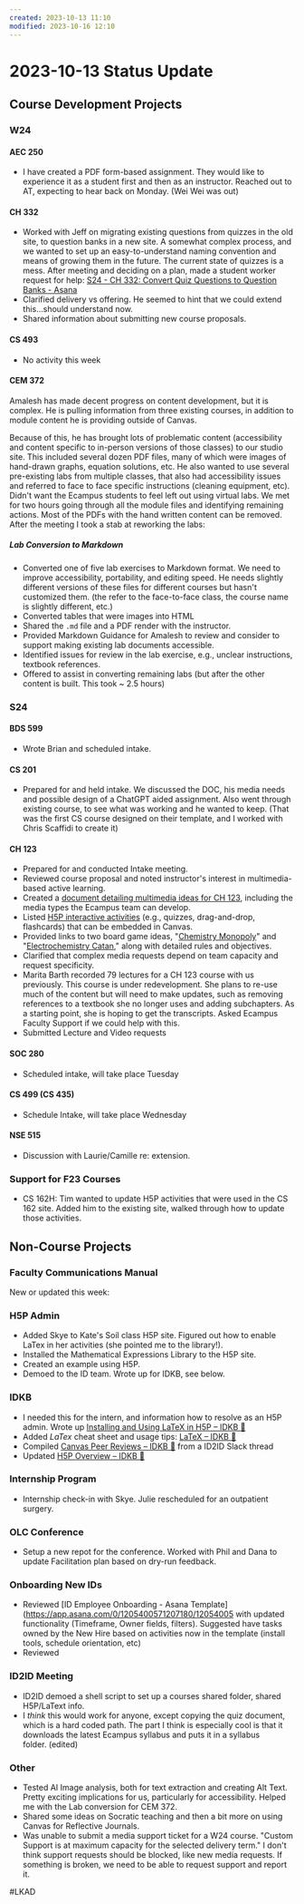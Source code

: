 ```yaml
---
created: 2023-10-13 11:10
modified: 2023-10-16 12:10
---
```


# 2023-10-13 Status Update

## Course Development Projects

### W24

#### AEC 250

* I have created a PDF form-based assignment. They would like to experience it as a student first and then as an instructor. Reached out to AT, expecting to hear back on Monday. (Wei Wei was out)

#### CH 332

* Worked with Jeff on migrating existing questions from quizzes in the old site, to question banks in a new site. A somewhat complex process, and we wanted to set up an easy-to-understand naming convention and means of growing them in the future. The current state of quizzes is a mess. After meeting and deciding on a plan, made a student worker request for help: [S24 - CH 332: Convert Quiz Questions to Question Banks - Asana](https://app.asana.com/0/1205644311119981/1205683250189952)
* Clarified delivery vs offering. He seemed to hint that we could extend this...should understand now.
* Shared information about submitting new course proposals.

#### CS 493

* No activity this week

#### CEM 372

Amalesh has made decent progress on content development, but it is complex. He is pulling information from three existing courses, in addition to module content he is providing outside of Canvas.

Because of this, he has brought lots of problematic content (accessibility and content specific to in-person versions of those classes) to our studio site. This included several dozen PDF files, many of which were images of hand-drawn graphs, equation solutions, etc. He also wanted to use several pre-existing labs from multiple classes, that also had accessibility issues and referred to face to face specific instructions (cleaning equipment, etc). Didn't want the Ecampus students to feel left out using virtual labs. We met for two hours going through all the module files and identifying remaining actions. Most of the PDFs with the hand written content can be removed. After the meeting I took a stab at reworking the labs:

##### Lab Conversion to Markdown

* Converted one of five lab exercises to Markdown format. We need to improve accessibility, portability, and editing speed. He needs slightly different versions of these files for different courses but hasn't customized them. (the refer to the face-to-face class, the course name is slightly different, etc.)
* Converted tables that were images into HTML
* Shared the `.md` file and a PDF render with the instructor.
* Provided Markdown Guidance for Amalesh to review and consider to support making existing lab documents accessible.
* Identified issues for review in the lab exercise, e.g., unclear instructions, textbook references.
* Offered to assist in converting remaining labs (but after the other content is built. This took ~ 2.5 hours)

### S24

#### BDS 599

* Wrote Brian and scheduled intake.

#### CS 201

* Prepared for and held intake. We discussed the DOC, his media needs and possible design of a ChatGPT aided assignment. Also went through existing course, to see what was working and he wanted to keep. (That was the first CS course designed on their template, and I worked with Chris Scaffidi to create it)

#### CH 123

* Prepared for and conducted Intake meeting.
* Reviewed course proposal and noted instructor's interest in multimedia-based active learning.
* Created a [document detailing multimedia ideas for CH 123](https://oregonstate.box.com/s/ehf7jdbj2feqs71nbwluz0ngiwvvgg9q), including the media types the Ecampus team can develop.
* Listed [H5P interactive activities](https://oregonstate.box.com/s/jp4qqp615gz7mcv0qh8l96djzi4xp640) (e.g., quizzes, drag-and-drop, flashcards) that can be embedded in Canvas.
* Provided links to two board game ideas, "[Chemistry Monopoly](https://oregonstate.box.com/s/mota71w66ppjkyvlg785tykva3j82tj3)" and "[Electrochemistry Catan](https://oregonstate.box.com/s/pl5x1ng7uxeqbxw1k3iulkdfpmqi7xff)," along with detailed rules and objectives.
* Clarified that complex media requests depend on team capacity and request specificity.
* Marita Barth recorded 79 lectures for a CH 123 course with us previously. This course is under redevelopment. She plans to re-use much of the content but will need to make updates, such as removing references to a textbook she no longer uses and adding subchapters. As a starting point, she is hoping to get the transcripts. Asked Ecampus Faculty Support if we could help with this.
* Submitted Lecture and Video requests

#### SOC 280

* Scheduled intake, will take place Tuesday

#### CS 499 (CS 435)

* Schedule Intake, will take place Wednesday

#### NSE 515

* Discussion with Laurie/Camille re: extension.

### Support for F23 Courses

* CS 162H: Tim wanted to update H5P activities that were used in the CS 162 site. Added him to the existing site, walked through how to update those activities.

## Non-Course Projects

### Faculty Communications Manual

New or updated this week:

### H5P Admin

* Added Skye to Kate's Soil class H5P site. Figured out how to enable LaTex in her activities (she pointed me to the library!).
* Installed the Mathematical Expressions Library to the H5P site.
* Created an example using H5P.
* Demoed to the ID team. Wrote up for IDKB, see below.

### IDKB

* I needed this for the intern, and information how to resolve as an H5P admin. Wrote up [Installing and Using LaTeX in H5P – IDKB 🦫](https://idkb.oregonstate.education/knowledge-base/installing-and-using-latex-in-h5p/)
* Added $LaTex$ cheat sheet and usage tips: [LaTeX – IDKB 🦫](https://idkb.oregonstate.education/knowledge-base/latex/)
* Compiled [Canvas Peer Reviews – IDKB 🦫](https://idkb.oregonstate.education/knowledge-base/canvas-peer-reviews/) from a ID2ID Slack thread
* Updated [H5P Overview – IDKB 🦫](https://idkb.oregonstate.education/knowledge-base/h5p-overview/)

### Internship Program

* Internship check-in with Skye. Julie rescheduled for an outpatient surgery.

### OLC Conference

* Setup a new repot for the conference. Worked with Phil and Dana to update Facilitation plan based on dry-run feedback.

### Onboarding New IDs

* Reviewed [ID Employee Onboarding - Asana Template](<https://app.asana.com/0/1205400571207180/12054005> with updated functionality (Timeframe, Owner fields, filters). Suggested have tasks owned by the New Hire based on activities now in the template (install tools, schedule orientation, etc)
* Reviewed

### ID2ID Meeting

* ID2ID demoed a shell script to set up a courses shared folder, shared H5P/LaText info.
* I _think_ this would work for anyone, except copying the quiz document, which is a hard coded path. The part I think is especially cool is that it downloads the latest Ecampus syllabus and puts it in a syllabus folder. (edited)

### Other

* Tested AI Image analysis, both for text extraction and creating Alt Text. Pretty exciting implications for us, particularly for accessibility. Helped me with the Lab conversion for CEM 372.
* Shared some ideas on Socratic teaching and then a bit more on using Canvas for Reflective Journals.
* Was unable to submit a media support ticket for a W24 course. "Custom Support is at maximum capacity for the selected delivery term." I don't think support requests should be blocked, like new media requests. If something is broken, we need to be able to request support and report it.

#LKAD
